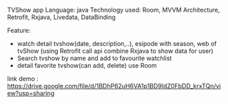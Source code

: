 TVShow app
Language: java
Technology used: Room, MVVM Architecture, Retrofit, Rxjava, Livedata, DataBinding 

Feature: 
- watch detail tvshow(date, description,..), esipode with season, web of tvShow
(using Retrofit call api combine Rxjava to show data for user)
- Search tvshow by name and add to favourite watchlist
- detail favorite tvshow(can add, delete) use Room

link demo : https://drive.google.com/file/d/1BDhP62uH6VA1p1BD9IdZ0FbDD_krxTQn/view?usp=sharing
